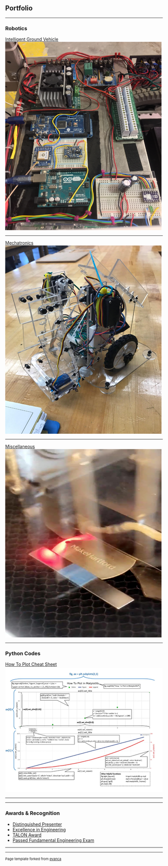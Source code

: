 ## Portfolio

---

### Robotics 

[Intelligent Ground Vehicle](/Sparky.md)
<a href="/Sparky.html"><img src="images/Sparky_Wiring.jpg" width="500" height="600" border="0"></a>
<!-- <img src="images/Sparky_Wiring.jpg?raw=true" idth="300" height="214"/> -->

---
[Mechatronics](/Mechatronics.md)
<a href="/Mechatronics.html"><img src="images/Mechatronics_Robot.jpg" width="500" height="600" border="0"></a>

---
[Miscellaneous](/pdf/Misc.md)
<a href="/Misc.html;"><img src="images/makehartford.jpg" width="500" height="600" border="0"></a>

---
### Python Codes
[How To Plot Cheat Sheet](/Misc.md)
<a href="/Python.html"><img src="images/Matplotlib.JPG" width="600" height="400" border="0"></a>


---


---

### Awards & Recognition
- [Distinguished Presenter](http://example.com/)
- [Excellence in Engineering](http://example.com/)
- [TALON Award](http://example.com/)
- [Passed Fundamental Engineering Exam](http://example.com/)

---




---
<p style="font-size:11px">Page template forked from <a href="https://github.com/evanca/quick-portfolio">evanca</a></p>
<!-- Remove above link if you don't want to attibute -->
